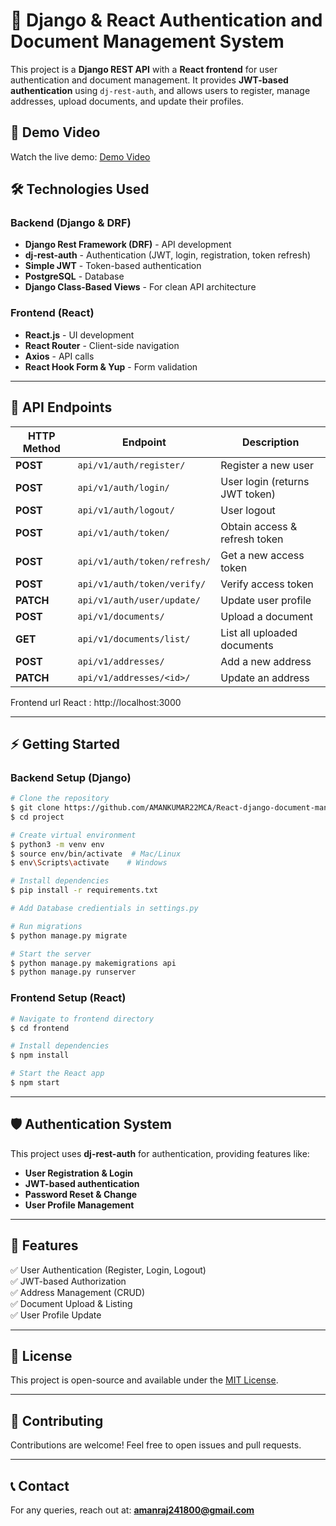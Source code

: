 # 🚀 Django & React Authentication and Document Management System

This project is a **Django REST API** with a **React frontend** for user authentication and document management. It provides **JWT-based authentication** using `dj-rest-auth`, and allows users to register, manage addresses, upload documents, and update their profiles.
<br>
## 🎥 Demo Video  

Watch the live demo: 
[Demo Video](https://youtu.be/rxtDG80u8Nw)

## 🛠️ Technologies Used

### **Backend** (Django & DRF)
- **Django Rest Framework (DRF)** - API development
- **dj-rest-auth** - Authentication (JWT, login, registration, token refresh)
- **Simple JWT** - Token-based authentication
- **PostgreSQL** - Database
- **Django Class-Based Views** - For clean API architecture

### **Frontend** (React)
- **React.js** - UI development
- **React Router** - Client-side navigation
- **Axios** - API calls
- **React Hook Form & Yup** - Form validation

---

## 📌 **API Endpoints**
| HTTP Method | Endpoint | Description |
|------------|----------|-------------|
| **POST** | `api/v1/auth/register/` | Register a new user |
| **POST** | `api/v1/auth/login/` | User login (returns JWT token) |
| **POST** | `api/v1/auth/logout/` | User logout |
| **POST** | `api/v1/auth/token/` | Obtain access & refresh token |
| **POST** | `api/v1/auth/token/refresh/` | Get a new access token |
| **POST** | `api/v1/auth/token/verify/` | Verify access token |
| **PATCH** | `api/v1/auth/user/update/` | Update user profile |
| **POST** | `api/v1/documents/` | Upload a document |
| **GET** | `api/v1/documents/list/` | List all uploaded documents |
| **POST** | `api/v1/addresses/` | Add a new address |
| **PATCH** | `api/v1/addresses/<id>/` | Update an address |

Frontend url React : http://localhost:3000 

---

## ⚡ **Getting Started**

### **Backend Setup** (Django)
```sh
# Clone the repository
$ git clone https://github.com/AMANKUMAR22MCA/React-django-document-management-system.git
$ cd project

# Create virtual environment
$ python3 -m venv env
$ source env/bin/activate  # Mac/Linux
$ env\Scripts\activate    # Windows

# Install dependencies
$ pip install -r requirements.txt

# Add Database credientials in settings.py

# Run migrations
$ python manage.py migrate

# Start the server
$ python manage.py makemigrations api
$ python manage.py runserver
```

### **Frontend Setup** (React)
```sh
# Navigate to frontend directory
$ cd frontend

# Install dependencies
$ npm install

# Start the React app
$ npm start
```

---

## 🛡️ **Authentication System**
This project uses **dj-rest-auth** for authentication, providing features like:
- **User Registration & Login**
- **JWT-based authentication**
- **Password Reset & Change**
- **User Profile Management**

---

## 🎯 **Features**
✅ User Authentication (Register, Login, Logout)  
✅ JWT-based Authorization  
✅ Address Management (CRUD)  
✅ Document Upload & Listing  
✅ User Profile Update  

---

## 📜 **License**
This project is open-source and available under the [MIT License](LICENSE).

---

## 🤝 **Contributing**
Contributions are welcome! Feel free to open issues and pull requests.

---

## 📞 **Contact**
For any queries, reach out at: **amanraj241800@gmail.com**

